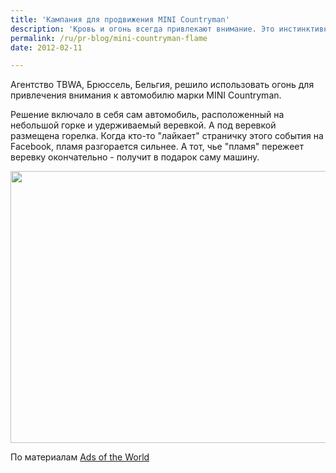 ```yaml
---
title: 'Кампания для продвижения MINI Countryman'
description: 'Кровь и огонь всегда привлекают внимание. Это инстинктивная реакция. Агентство TBWA, Брюссель, Бельгия, решило использовать огонь для привлечения внимания к автомобилю марки MINI Countryman.'
permalink: /ru/pr-blog/mini-countryman-flame
date: 2012-02-11

---
```


Агентство TBWA, Брюссель, Бельгия, решило использовать огонь для привлечения внимания к автомобилю марки  MINI Countryman.

Решение включало в себя сам автомобиль, расположенный на небольшой горке и удерживаемый веревкой. А под веревкой размещена горелка. Когда кто-то "лайкает" страничку этого события на Facebook, пламя разгорается сильнее. А тот, чье "пламя" пережеет веревку окончательно - получит в подарок саму машину.

<img src="{{ site.assets }}/upload/mini_fan_the_flame.jpg" alt="" class="post__img" width="580" height="435">

По материалам  <a href="https://www.adsoftheworld.com">Ads of the World</a>

